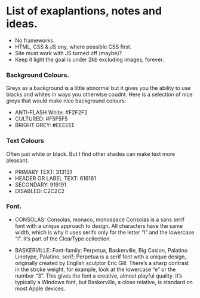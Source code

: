 # List of exaplantions, notes and ideas.

- No frameworks.
- HTML, CSS & JS ony, where possible CSS first.
- Site must work with JS turned off (maybe)?
- Keep it light the goal is under 2kb excluding images, forever.

### Background Colours.
Greys as a background is a little abnormal but it gives you the ability to use blacks and whites in ways you otherwise coudnt.
Here is a selection of nice greys that would make nice background colours:
- ANTI-FLASH White: #F2F2F2
- CULTURED: #F5F5F5
- BRIGHT GREY: #EEEEEE

### Text Colours
Often just white or black. But I find other shades can make text more pleasant.

- PRIMARY TEXT: 313131
- HEADER OR LABEL TEXT: 616161
- SECONDARY: 919191
- DISABLED: C2C2C2

### Font.
- CONSOLAS: Consolas, monaco, monospace
Consolas is a sans serif font with a unique approach to design. All characters have the same width, which is why it uses serifs only for the letter “I” and the lowercase “l”. It’s part of the ClearType collection.

- BASKERVILLE: Font-family: Perpetua, Baskerville, Big Caslon, Palatino Linotype, Palatino, serif;
Perpetua is a serif font with a unique design, originally created by English sculptor Eric Gill. There’s a sharp contrast in the stroke weight, for example, look at the lowercase “e” or the number “3”. This gives the font a creative, almost playful quality. It’s typically a Windows font, but Baskerville, a close relative, is standard on most Apple devices.
